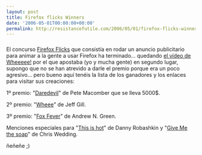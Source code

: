 ```yaml
---
layout: post
title: Firefox flicks Winners
date: '2006-05-01T00:00:00+00:00'
permalink: http://resistancefutile.com/2006/05/01/firefox-flicks-winners-2/
---
```

<a href="http://www.firefoxflicks.com/"><img style="display:block; margin:0px auto 10px; text-align:center;cursor:pointer; cursor:hand;" src="http://photos1.blogger.com/blogger/6639/1972/320/Imagen%201.png" border="0" alt="" /></a>
El concurso <a href="http://www.firefoxflicks.com/">Firefox Flicks</a> que consistía en rodar un anuncio publicitario para animar a la gente a usar Firefox ha terminado... quedando <a href="http://resistancefutile.blogspot.com/2006/04/firefox-flicks.html">el vídeo de Wheeeee!</a> por el que apostaba (yo y mucha gente) en segundo lugar, supongo que no se han atrevido a darle el premio porque era un poco agresivo... pero bueno aquí tenéis la lista de los ganadores y los enlaces para visitar sus creaciones:

1º premio: "<a href="http://www.firefoxflicks.com/flick/?id=19326">Daredevil</a>" de Pete Macomber que se lleva 5000$.

2º premio: "<a href="http://www.firefoxflicks.com/flick/?id=19542">Wheee</a>" de Jeff Gill.

3º premio: "<a href="http://www.firefoxflicks.com/flick/?id=21146">Fox Fever</a>" de Andrew N. Green.

Menciones especiales para "<a href="http://www.firefoxflicks.com/flick/?id=20674">This is hot</a>" de Danny Robashkin y "<a href="http://www.firefoxflicks.com/flick/?id=19836">Give Me the soap</a>" de Chris Wedding.

ñeñeñe ;)
